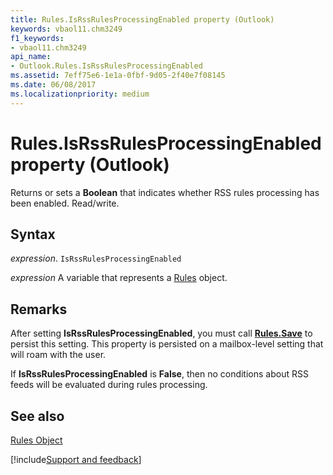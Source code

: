 ```yaml
---
title: Rules.IsRssRulesProcessingEnabled property (Outlook)
keywords: vbaol11.chm3249
f1_keywords:
- vbaol11.chm3249
api_name:
- Outlook.Rules.IsRssRulesProcessingEnabled
ms.assetid: 7eff75e6-1e1a-0fbf-9d05-2f40e7f08145
ms.date: 06/08/2017
ms.localizationpriority: medium
---
```



# Rules.IsRssRulesProcessingEnabled property (Outlook)

Returns or sets a **Boolean** that indicates whether RSS rules processing has been enabled. Read/write.


## Syntax

_expression_. `IsRssRulesProcessingEnabled`

_expression_ A variable that represents a [Rules](Outlook.Rules.md) object.


## Remarks

After setting **IsRssRulesProcessingEnabled**, you must call **[Rules.Save](Outlook.Rules.Save.md)** to persist this setting. This property is persisted on a mailbox-level setting that will roam with the user.

If **IsRssRulesProcessingEnabled** is **False**, then no conditions about RSS feeds will be evaluated during rules processing.


## See also


[Rules Object](Outlook.Rules.md)

[!include[Support and feedback](~/includes/feedback-boilerplate.md)]